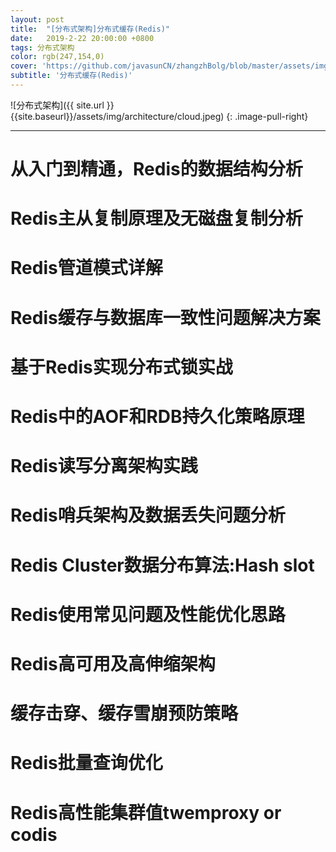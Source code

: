 ```yaml
---
layout: post
title:  "[分布式架构]分布式缓存(Redis)"
date:   2019-2-22 20:00:00 +0800
tags: 分布式架构
color: rgb(247,154,0)
cover: 'https://github.com/javasunCN/zhangzhBolg/blob/master/assets/img/spring/spring.jpg?raw=true'
subtitle: '分布式缓存(Redis)'
---
```


![分布式架构]({{ site.url }}{{site.baseurl}}/assets/img/architecture/cloud.jpeg)
{: .image-pull-right}

------------------------

# **从入门到精通，Redis的数据结构分析**

# **Redis主从复制原理及无磁盘复制分析**

# **Redis管道模式详解**

# **Redis缓存与数据库一致性问题解决方案**

# **基于Redis实现分布式锁实战**

# **Redis中的AOF和RDB持久化策略原理**

# **Redis读写分离架构实践**

# **Redis哨兵架构及数据丢失问题分析**

# **Redis Cluster数据分布算法:Hash slot**

# **Redis使用常见问题及性能优化思路**

# **Redis高可用及高伸缩架构**

# **缓存击穿、缓存雪崩预防策略**

# **Redis批量查询优化**

# **Redis高性能集群值twemproxy or codis**
